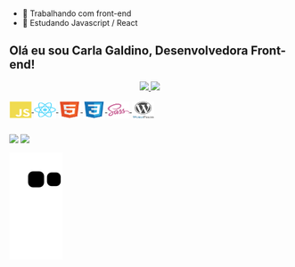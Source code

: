 ### 

- 🔭 Trabalhando com front-end
- 🌱 Estudando Javascript / React 

## Olá eu sou Carla Galdino, Desenvolvedora Front-end!
<div align="center">
  <a href="https://github.com/CarlaMGaldino">
  <img height="180em" src="https://github-readme-stats.vercel.app/api?username=CarlaMGaldino&show_icons=true&theme=dracula&include_all_commits=true&count_private=true"/>
  <img height="180em" src="https://github-readme-stats.vercel.app/api/top-langs/?username=CarlaMGaldino&layout=compact&langs_count=7&theme=dracula"/>
</div>
<div style="display: inline_block"><br>
  <img align="center" alt="carla-js" height="30" width="40" src="https://raw.githubusercontent.com/devicons/devicon/master/icons/javascript/javascript-plain.svg">
    <img align="center" alt="carla-React" height="30" width="40" src="https://raw.githubusercontent.com/devicons/devicon/master/icons/react/react-original.svg">
  <img align="center" alt="carla-HTML" height="30" width="40" src="https://raw.githubusercontent.com/devicons/devicon/master/icons/html5/html5-original.svg">
  <img align="center" alt="carla-CSS" height="30" width="40" src="https://raw.githubusercontent.com/devicons/devicon/master/icons/css3/css3-original.svg">
    <img align="center" alt="carla-Sass" height="30" width="40" src="https://raw.githubusercontent.com/devicons/devicon/master/icons/sass/sass-original.svg">
 <img align="center" alt="carla-Wordpress" height="30" width="40" src="https://raw.githubusercontent.com/devicons/devicon/master/icons/wordpress/wordpress-original.svg">
  </div>
  
  ##
 
<div> 
  <a href = "mailto:carlinhamg20@gmail.com"><img src="https://img.shields.io/badge/-Gmail-%23333?style=for-the-badge&logo=gmail&logoColor=white" target="_blank"></a>
  <a href="https://www.linkedin.com/in/carla-galdino-602976159/" target="_blank"><img src="https://img.shields.io/badge/-LinkedIn-%230077B5?style=for-the-badge&logo=linkedin&logoColor=white" target="_blank"></a> 
 
  ![Snake animation](https://github.com/rafaballerini/rafaballerini/blob/output/github-contribution-grid-snake.svg)
 
</div>

